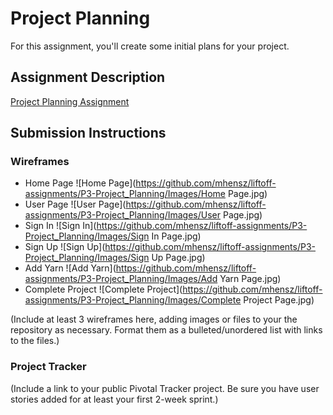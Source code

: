 # Project Planning
For this assignment, you'll create some initial plans for your project.

## Assignment Description
[Project Planning Assignment](https://education.launchcode.org/liftoff/assignments/planning/)

## Submission Instructions

### Wireframes
* Home Page 
![Home Page](https://github.com/mhensz/liftoff-assignments/P3-Project_Planning/Images/Home Page.jpg)
* User Page 
![User Page](https://github.com/mhensz/liftoff-assignments/P3-Project_Planning/Images/User Page.jpg)
* Sign In 
![Sign In](https://github.com/mhensz/liftoff-assignments/P3-Project_Planning/Images/Sign In Page.jpg)
* Sign Up 
![Sign Up](https://github.com/mhensz/liftoff-assignments/P3-Project_Planning/Images/Sign Up Page.jpg)
* Add Yarn 
![Add Yarn](https://github.com/mhensz/liftoff-assignments/P3-Project_Planning/Images/Add Yarn Page.jpg)
* Complete Project 
![Complete Project](https://github.com/mhensz/liftoff-assignments/P3-Project_Planning/Images/Complete Project Page.jpg)

(Include at least 3 wireframes here, adding images or files to your the repository as necessary. Format them as a bulleted/unordered list with links to the files.)

### Project Tracker

(Include a link to your public Pivotal Tracker project. Be sure you have user stories added for at least your first 2-week sprint.)